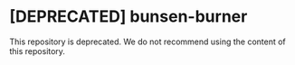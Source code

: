 # [DEPRECATED] bunsen-burner

This repository is deprecated. We do not recommend using the content of this repository.
